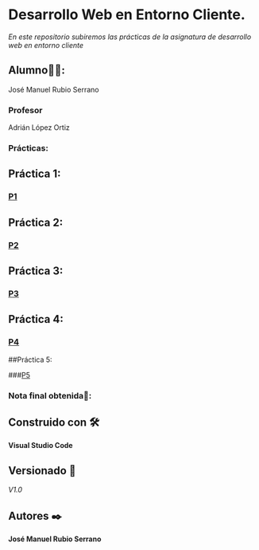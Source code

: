 # Desarrollo Web en Entorno Cliente.
*En este repositorio subiremos las prácticas de la asignatura de desarrollo web en entorno cliente*

## Alumno👨‍🎓:
José Manuel Rubio Serrano


### Profesor 

Adrián López Ortiz

### Prácticas:

## Práctica 1:
### [P1](https://github.com/jmrubio96/Desarrollo_Web_Entorno_Cliente/blob/d6c5728718ef69ca1d6ce935e60f3dab88efc78c/Practicas/p1.md)

## Práctica 2:
### [P2](https://github.com/jmrubio96/Desarrollo_Web_Entorno_Cliente/blob/a4f079ef2be0cb2767f362183e9cda1d7ee761e7/Practicas/P2/P2.md)


## Práctica 3:
### [P3](https://github.com/jmrubio96/Desarrollo_Web_Entorno_Cliente/blob/3a0f889b593ff6511e81bf676fed55aef6cf3008/Practicas/P3/P3.md)

## Práctica 4:
### [P4](https://github.com/jmrubio96/Desarrollo_Web_Entorno_Cliente/blob/d66881ac28f23cbaeda34554e30dd8b05aec18b7/Practicas/P4/p4.md)


##Práctica 5:

###[P5](https://github.com/jmrubio96/Desarrollo_Web_Entorno_Cliente/blob/f2f9bc543ed312d105c1998af14024182a07bbd1/Practicas/P5/index.html)


### Nota final obtenida💯: 



## Construido con 🛠️

**Visual Studio Code**




## Versionado 📌

*V1.0*

## Autores ✒️

**José Manuel Rubio Serrano**
